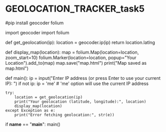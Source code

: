 # GEOLOCATION_TRACKER_task5

#pip install geocoder folium

import geocoder
import folium

def get_geolocation(ip):
    location = geocoder.ip(ip)
    return location.latlng

def display_map(location):
    map = folium.Map(location=location, zoom_start=10)
    folium.Marker(location=location, popup="Your Location").add_to(map)
    map.save("map.html")
    print("Map saved as map.html")

def main():
    ip = input("Enter IP address (or press Enter to use your current IP): ")
    if not ip:
        ip = 'me'  # 'me' option will use the current IP address

    try:
        location = get_geolocation(ip)
        print("Your geolocation (latitude, longitude):", location)
        display_map(location)
    except Exception as e:
        print("Error fetching geolocation:", str(e))

if __name__ == "__main__":
    main()
